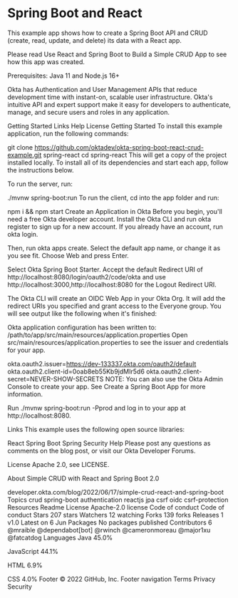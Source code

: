 # Spring Boot and React
This example app shows how to create a Spring Boot API and CRUD (create, read, update, and delete) its data with a React app.

Please read Use React and Spring Boot to Build a Simple CRUD App to see how this app was created.

Prerequisites: Java 11 and Node.js 16+

Okta has Authentication and User Management APIs that reduce development time with instant-on, scalable user infrastructure. Okta's intuitive API and expert support make it easy for developers to authenticate, manage, and secure users and roles in any application.

Getting Started
Links
Help
License
Getting Started
To install this example application, run the following commands:

git clone https://github.com/oktadev/okta-spring-boot-react-crud-example.git spring-react
cd spring-react
This will get a copy of the project installed locally. To install all of its dependencies and start each app, follow the instructions below.

To run the server, run:

./mvnw spring-boot:run
To run the client, cd into the app folder and run:

npm i && npm start
Create an Application in Okta
Before you begin, you'll need a free Okta developer account. Install the Okta CLI and run okta register to sign up for a new account. If you already have an account, run okta login.

Then, run okta apps create. Select the default app name, or change it as you see fit. Choose Web and press Enter.

Select Okta Spring Boot Starter. Accept the default Redirect URI of http://localhost:8080/login/oauth2/code/okta and use http://localhost:3000,http://localhost:8080 for the Logout Redirect URI.

The Okta CLI will create an OIDC Web App in your Okta Org. It will add the redirect URIs you specified and grant access to the Everyone group. You will see output like the following when it's finished:

Okta application configuration has been written to:
  /path/to/app/src/main/resources/application.properties
Open src/main/resources/application.properties to see the issuer and credentials for your app.

okta.oauth2.issuer=https://dev-133337.okta.com/oauth2/default
okta.oauth2.client-id=0oab8eb55Kb9jdMIr5d6
okta.oauth2.client-secret=NEVER-SHOW-SECRETS
NOTE: You can also use the Okta Admin Console to create your app. See Create a Spring Boot App for more information.

Run ./mvnw spring-boot:run -Pprod and log in to your app at http://localhost:8080.

Links
This example uses the following open source libraries:

React
Spring Boot
Spring Security
Help
Please post any questions as comments on the blog post, or visit our Okta Developer Forums.

License
Apache 2.0, see LICENSE.

About
Simple CRUD with React and Spring Boot 2.0

developer.okta.com/blog/2022/06/17/simple-crud-react-and-spring-boot
Topics
crud spring-boot authentication reactjs jpa csrf oidc csrf-protection
Resources
 Readme
License
 Apache-2.0 license
Code of conduct
 Code of conduct
Stars
 207 stars
Watchers
 12 watching
Forks
 139 forks
Releases 1
v1.0
Latest
on 6 Jun
Packages
No packages published
Contributors 6
@mraible
@dependabot[bot]
@rwinch
@cameronmoreau
@major1xu
@fatcatdog
Languages
Java
45.0%
 
JavaScript
44.1%
 
HTML
6.9%
 
CSS
4.0%
Footer
© 2022 GitHub, Inc.
Footer navigation
Terms
Privacy
Security
